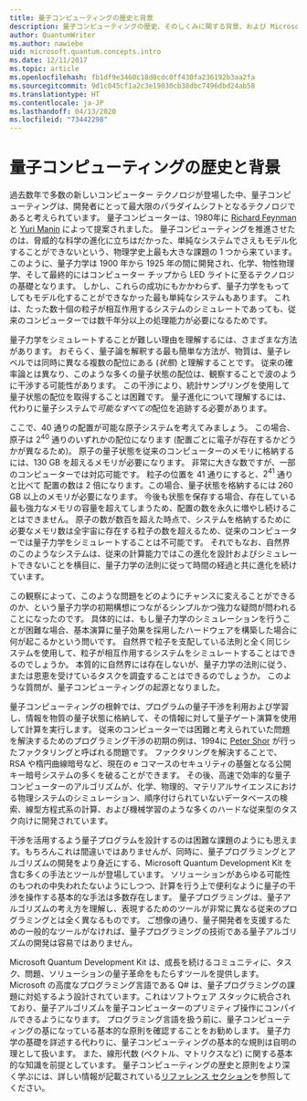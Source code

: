```yaml
---
title: 量子コンピューティングの歴史と背景
description: 量子コンピューティングの歴史、そのしくみに関する背景、および Microsoft Quantum Development Kit について説明します。
author: QuantumWriter
ms.author: nawiebe
uid: microsoft.quantum.concepts.intro
ms.date: 12/11/2017
ms.topic: article
ms.openlocfilehash: fb1df9e3460c18d0cdc0ff430fa236192b3aa2fa
ms.sourcegitcommit: 9d1c045cf1a2c3e19030cb38dbc7496dbd24ab58
ms.translationtype: HT
ms.contentlocale: ja-JP
ms.lasthandoff: 04/13/2020
ms.locfileid: "73442298"
---
```

# <a name="quantum-computing-history-and-background"></a>量子コンピューティングの歴史と背景

過去数年で多数の新しいコンピューター テクノロジが登場した中、量子コンピューティングは、開発者にとって最大限のパラダイムシフトとなるテクノロジであると考えられています。  量子コンピューターは、1980年に [Richard Feynman](https://en.wikipedia.org/wiki/Richard_Feynman) と [Yuri Manin](https://en.wikipedia.org/wiki/Yuri_Manin) によって提案されました。  量子コンピューティングを推進させたのは、脅威的な科学の進化に立ちはだかった、単純なシステムでさえもモデル化することができないという、物理学史上最も大きな課題の 1 つから来ています。 このように、量子力学は 1900 年から 1925 年の間に開発され、化学、物性物理学、そして最終的にはコンピューター チップから LED ライトに至るテクノロジの基礎となります。  しかし、これらの成功にもかかわらず、量子力学をもってしてもモデル化することができなかった最も単純なシステムもあります。  これは、たった数十個の粒子が相互作用するシステムのシミュレートであっても、従来のコンピューターでは数千年分以上の処理能力が必要になるためです。

量子力学をシミュレートすることが難しい理由を理解するには、さまざまな方法があります。  おそらく、量子論を解釈する最も簡単な方法が、物質は、量子レベルでは同時に異なる複数の配位にある (*状態*) と理解することです。  従来の確率論とは異なり、このような多くの量子状態の配位は、観察することで波のように干渉する可能性があります。  この干渉により、統計サンプリングを使用して量子状態の配位を取得することは困難です。  量子進化について理解するには、代わりに量子システムで*可能なすべての*配位を追跡する必要があります。  

ここで、$40$ 通りの配置が可能な原子システムを考えてみましょう。  この場合、原子は $2^{40}$ 通りのいずれかの配位になります (配置ごとに電子が存在するかどうかが異なるため)。 原子の量子状態を従来のコンピューターのメモリに格納するには、$130$ GB を超えるメモリが必要になります。  非常に大きな数ですが、一部のコンピューターでは対応可能です。  粒子の位置を $41$ 通りにすると、$2^{41}$ 通りと比べて 配置の数は 2 倍になります。この場合、量子状態を格納するには $260$ GB 以上のメモリが必要になります。 今後も状態を保存する場合、存在している最も強力なメモリの容量を超えてしまうため、配置の数を永久に増やし続けることはできません。  原子の数が数百を超えた時点で、システムを格納するために必要なメモリ数は全宇宙に存在する粒子の数を超えるため、従来のコンピューターでは量子力学をシミュレートすることは不可能です。 それでもなお、自然界のこのようなシステムは、従来の計算能力ではこの進化を設計およびシミュレートできないことを横目に、量子力学の法則に従って時間の経過と共に進化を続けています。

この観察によって、このような問題をどのようにチャンスに変えることができるのか、という量子力学の初期構想につながるシンプルかつ強力な疑問が問われることになったのです。  具体的には、もし量子力学のシミュレーションを行うことが困難な場合、基本演算に量子効果を採用したハードウェアを構築した場合に何が起こるかという問いです。  自然界で粒子を支配している法則と全く同じシステムを使用して、粒子が相互作用するシステムをシミュレートすることはできるのでしょうか。 本質的に自然界には存在しないが、量子力学の法則に従う、または恩恵を受けているタスクを調査することはできるのでしょうか。  このような質問が、量子コンピューティングの起源となりました。

量子コンピューティングの根幹では、プログラムの量子干渉を利用および学習し、情報を物質の量子状態に格納して、その情報に対して量子ゲート演算を使用して計算を実行します。  従来のコンピューターでは困難と考えられていた問題を解決するためのプログラミング干渉の初期の例は、1994に [Peter Shor](https://en.wikipedia.org/wiki/Peter_Shor) が行ったファクタリングと呼ばれる問題です。  ファクタリングを解決することで、RSA や楕円曲線暗号など、現在の e コマースのセキュリティの基盤となる公開キー暗号システムの多くを破ることができます。  その後、高速で効率的な量子コンピューターのアルゴリズムが、化学、物理的、マテリアルサイエンスにおける物理システムのシミュレーション、順序付けられていないデータベースの検索、線型方程式系の計算、および機械学習のような多くのハードな従来型のタスク向けに開発されています。

干渉を活用するよう量子プログラムを設計するのは困難な課題のようにも思えます。もちろんこれは間違いではありませんが、同時に、量子プログラミングとアルゴリズムの開発をより身近にする、Microsoft Quantum Development Kit を含む多くの手法とツールが登場しています。 ソリューションがあらゆる可能性のもつれの中失われたないようにしつつ、計算を行う上で便利なように量子の干渉を操作する基本的な手法は多数存在します。 量子プログラミングは、量子アルゴリズムの考え方を理解し、表現するためのツールが非常に異なる従来のプログラミングとは全く異なるものです。 ご想像の通り、量子開発者を支援するための一般的なツールがなければ、量子プログラミングの技術である量子アルゴリズムの開発は容易ではありません。

Microsoft Quantum Development Kit は、成長を続けるコミュニティに、タスク、問題、ソリューションの量子革命をもたらすツールを提供します。 Microsoft の高度なプログラミング言語である Q# は、量子プログラミングの課題に対処するよう設計されています。これはソフトウェア スタックに統合されており、量子アルゴリズムを量子コンピューターのプリミティブ操作にコンパイルできるようになります。  プログラミング言語を扱う前に、量子コンピューティングの基になっている基本的な原則を確認することをお勧めします。 量子力学の基礎を詳述する代わりに、量子コンピューティングの基本的な規則は自明の理として扱います。 また、線形代数 (ベクトル、マトリクスなど) に関する基本的な知識を前提としています。 量子コンピューティングの歴史と原則をより深く学ぶには、詳しい情報が記載されている[リファレンス セクション](xref:microsoft.quantum.more-information)を参照してください。
